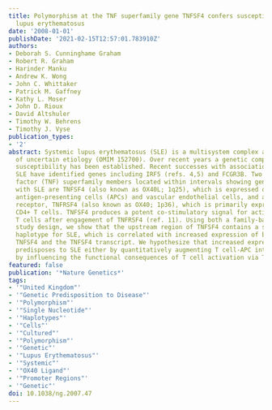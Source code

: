 ```yaml
---
title: Polymorphism at the TNF superfamily gene TNFSF4 confers susceptibility to systemic
  lupus erythematosus
date: '2008-01-01'
publishDate: '2021-02-15T12:57:01.783910Z'
authors:
- Deborah S. Cunninghame Graham
- Robert R. Graham
- Harinder Manku
- Andrew K. Wong
- John C. Whittaker
- Patrick M. Gaffney
- Kathy L. Moser
- John D. Rioux
- David Altshuler
- Timothy W. Behrens
- Timothy J. Vyse
publication_types:
- '2'
abstract: Systemic lupus erythematosus (SLE) is a multisystem complex autoimmune disease
  of uncertain etiology (OMIM 152700). Over recent years a genetic component to SLE
  susceptibility has been established. Recent successes with association studies in
  SLE have identified genes including IRF5 (refs. 4,5) and FCGR3B. Two tumor necrosis
  factor (TNF) superfamily members located within intervals showing genetic linkage
  with SLE are TNFSF4 (also known as OX40L; 1q25), which is expressed on activated
  antigen-presenting cells (APCs) and vascular endothelial cells, and also its unique
  receptor, TNFRSF4 (also known as OX40; 1p36), which is primarily expressed on activated
  CD4+ T cells. TNFSF4 produces a potent co-stimulatory signal for activated CD4+
  T cells after engagement of TNFRSF4 (ref. 11). Using both a family-based and a case-control
  study design, we show that the upstream region of TNFSF4 contains a single risk
  haplotype for SLE, which is correlated with increased expression of both cell-surface
  TNFSF4 and the TNFSF4 transcript. We hypothesize that increased expression of TNFSF4
  predisposes to SLE either by quantitatively augmenting T cell-APC interaction or
  by influencing the functional consequences of T cell activation via TNFRSF4.
featured: false
publication: '*Nature Genetics*'
tags:
- '"United Kingdom"'
- '"Genetic Predisposition to Disease"'
- '"Polymorphism"'
- '"Single Nucleotide"'
- '"Haplotypes"'
- '"Cells"'
- '"Cultured"'
- '"Polymorphism"'
- '"Genetic"'
- '"Lupus Erythematosus"'
- '"Systemic"'
- '"OX40 Ligand"'
- '"Promoter Regions"'
- '"Genetic"'
doi: 10.1038/ng.2007.47
---
```



